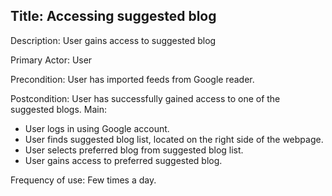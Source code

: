 ## Title: Accessing suggested blog ##

Description: User gains access to suggested blog

Primary Actor: User

Precondition: User has imported feeds from Google reader.

Postcondition: User has successfully gained access to one of the suggested blogs.
Main:

  * User logs in using Google account.
  * User finds suggested blog list, located on the right side of the webpage.
  * User selects preferred blog from suggested blog list.
  * User gains access to preferred suggested blog.


Frequency of use: Few times a day.